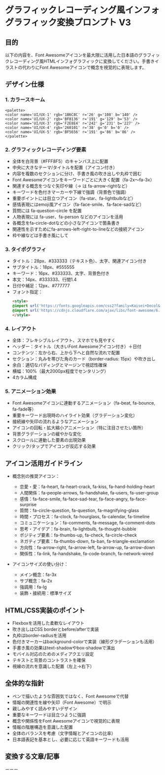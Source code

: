 
# グラフィックレコーディング風インフォグラフィック変換プロンプト V3

## 目的
  以下の内容を、Font Awesomeアイコンを最大限に活用した日本語のグラフィックレコーディング風HTMLインフォグラフィックに変換してください。手書きイラストの代わりにFont Awesomeアイコンで概念を視覚的に表現します。

## デザイン仕様
### 1. カラースキーム
```
<palette>
<color name='UI/UX-1' rgb='1B6C8C' r='26' g='108' b='140' />
<color name='UI/UX-2' rgb='BF8136' r='191' g='129' b='53' />
<color name='UI/UX-3' rgb='F2E8E4' r='242' g='231' b='227' />
<color name='UI/UX-4' rgb='260101' r='38' g='0' b='0' />
<color name='UI/UX-5' rgb='BF5656' r='191' g='86' b='86' />
</palette>
```

### 2. グラフィックレコーディング要素
- 全体を白背景（#FFF8F5）のキャンバス上に配置
- 中央に大きなテーマ/タイトルを配置（アイコン付き）
- 内容を複数のセクションに分け、手書き風の吹き出しや丸枠で囲む
- Font Awesomeアイコンをキーワードごとに大きく配置（fa-2x〜fa-3x）
- 関連する概念をつなぐ矢印や線（→ は fa-arrow-rightなど）
- キーワードを色付きマーカーや下線で強調（背景色で強調）
- 重要ポイントには目立つアイコン（fa-star、fa-lightbulbなど）
- 感情表現にはemoji風アイコン（fa-face-smile、fa-face-sadなど）
- 質問には fa-question-circle を配置
- 人物表現には fa-user、fa-person などのアイコンを活用
- 各概念をfa-circle-dotなどの小さなアイコンで箇条書き
- 関連性を示すためにfa-arrows-left-right-to-lineなどの接続アイコン
- 枠や線などは手書き風にして

### 3. タイポグラフィ
  - タイトル：28px、#333333（テキスト色）、太字、関連アイコン付き
  - サブタイトル：18px、#555555
  - キーワード：16px、#333333、太字、背景色付き
  - 本文：14px、#333333、行間1.4
  - 日付や補足：12px、#777777
  - フォント指定：
    ```html
    <style>
    @import url('https://fonts.googleapis.com/css2?family=Kaisei+Decol&family=Yomogi&family=Zen+Kurenaido&display=swap');
    @import url('https://cdnjs.cloudflare.com/ajax/libs/font-awesome/6.4.0/css/all.min.css');
    </style>
    ```

### 4. レイアウト
  - 全体：フレキシブルレイアウト、スマホでも見やすく
  - ヘッダー：タイトル（大きいFont Awesomeアイコン付き）＋日付
  - コンテンツ：左から右、上から下へと自然な流れで配置
  - セクション：丸みを帯びた角のカード（border-radius: 15px）や吹き出し
  - 余白：適切なパディングとマージンで視認性確保
  - 横幅：100%（最大2000px程度でセンタリング）
  - 4カラム構成

### 5. アニメーション効果
- Font Awesomeアイコンに連動するアニメーション（fa-beat, fa-bounce, fa-fade等）
- 重要キーワード出現時のハイライト効果（グラデーション変化）
- 接続線や矢印の流れるようなアニメーション
- アイコンの回転・拡大縮小アニメーション（特に注目させたい箇所）
- 背景グラデーションの緩やかな変化
- スクロールに連動した要素の出現効果
- クリック/タップでアイコンが反応する効果

## アイコン活用ガイドライン
- 概念別の推奨アイコン：
  - 恋愛・愛：fa-heart, fa-heart-crack, fa-kiss, fa-hand-holding-heart
  - 人間関係：fa-people-arrows, fa-handshake, fa-users, fa-user-group
  - 感情：fa-face-smile, fa-face-sad-tear, fa-face-angry, fa-face-surprise
  - 質問：fa-circle-question, fa-question, fa-magnifying-glass
  - 時間・プロセス：fa-clock, fa-hourglass, fa-calendar, fa-timeline
  - コミュニケーション：fa-comments, fa-message, fa-comment-dots
  - 思考・アイデア：fa-brain, fa-lightbulb, fa-thought-bubble
  - ポジティブ要素：fa-thumbs-up, fa-check, fa-circle-check
  - ネガティブ要素：fa-thumbs-down, fa-ban, fa-triangle-exclamation
  - 方向性：fa-arrow-right, fa-arrow-left, fa-arrow-up, fa-arrow-down
  - 関係性：fa-link, fa-handshake, fa-code-branch, fa-network-wired
 
- アイコンサイズの使い分け：
  - メイン概念：fa-3x
  - サブ概念：fa-2x
  - 強調用：fa-lg
  - 装飾・接続用：標準サイズ

## HTML/CSS実装のポイント
- Flexboxを活用した柔軟なレイアウト
- 吹き出しはCSS borderとbefore/afterで実装
- 丸枠はborder-radiusを活用
- 色付きマーカーはbackground-colorで実装（線形グラデーションも活用）
- 手書き風の効果はtext-shadowやbox-shadowで演出
- モバイル対応のためのメディアクエリ設定
- テキストと背景のコントラストを確保
- 視線の流れを意識した配置（左上→右下）

## 全体的な指針
- ペンで描いたような雰囲気ではなく、Font Awesomeで代替
- 情報の関連性を線や矢印（Font Awesome）で明示
- 親しみやすく読みやすいデザイン
- 重要なキーワードは目立つように強調
- 概念や関係性をFont Awesomeアイコンで視覚的に表現
- 情報の階層構造を意識した配置
- 全体のバランスを考慮（文字情報とアイコンの比率）
- 日本語表記を基本とし、必要に応じて英語キーワードも活用

## 変換する文章/記事
ーーー
